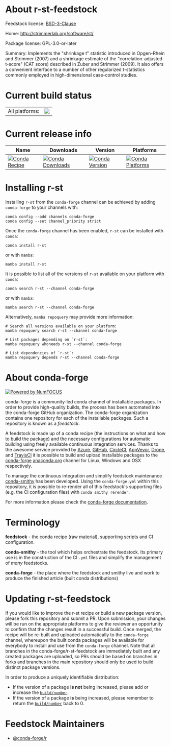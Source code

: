 About r-st-feedstock
====================

Feedstock license: [BSD-3-Clause](https://github.com/conda-forge/r-st-feedstock/blob/main/LICENSE.txt)

Home: http://strimmerlab.org/software/st/

Package license: GPL-3.0-or-later

Summary: Implements the "shrinkage t" statistic  introduced in Opgen-Rhein and Strimmer (2007) and a shrinkage estimate of the "correlation-adjusted t-score" (CAT score) described in Zuber and Strimmer (2009).  It also offers a convenient interface  to a number of other regularized t-statistics commonly  employed in high-dimensional case-control studies.    

Current build status
====================


<table><tr><td>All platforms:</td>
    <td>
      <a href="https://dev.azure.com/conda-forge/feedstock-builds/_build/latest?definitionId=1672&branchName=main">
        <img src="https://dev.azure.com/conda-forge/feedstock-builds/_apis/build/status/r-st-feedstock?branchName=main">
      </a>
    </td>
  </tr>
</table>

Current release info
====================

| Name | Downloads | Version | Platforms |
| --- | --- | --- | --- |
| [![Conda Recipe](https://img.shields.io/badge/recipe-r--st-green.svg)](https://anaconda.org/conda-forge/r-st) | [![Conda Downloads](https://img.shields.io/conda/dn/conda-forge/r-st.svg)](https://anaconda.org/conda-forge/r-st) | [![Conda Version](https://img.shields.io/conda/vn/conda-forge/r-st.svg)](https://anaconda.org/conda-forge/r-st) | [![Conda Platforms](https://img.shields.io/conda/pn/conda-forge/r-st.svg)](https://anaconda.org/conda-forge/r-st) |

Installing r-st
===============

Installing `r-st` from the `conda-forge` channel can be achieved by adding `conda-forge` to your channels with:

```
conda config --add channels conda-forge
conda config --set channel_priority strict
```

Once the `conda-forge` channel has been enabled, `r-st` can be installed with `conda`:

```
conda install r-st
```

or with `mamba`:

```
mamba install r-st
```

It is possible to list all of the versions of `r-st` available on your platform with `conda`:

```
conda search r-st --channel conda-forge
```

or with `mamba`:

```
mamba search r-st --channel conda-forge
```

Alternatively, `mamba repoquery` may provide more information:

```
# Search all versions available on your platform:
mamba repoquery search r-st --channel conda-forge

# List packages depending on `r-st`:
mamba repoquery whoneeds r-st --channel conda-forge

# List dependencies of `r-st`:
mamba repoquery depends r-st --channel conda-forge
```


About conda-forge
=================

[![Powered by
NumFOCUS](https://img.shields.io/badge/powered%20by-NumFOCUS-orange.svg?style=flat&colorA=E1523D&colorB=007D8A)](https://numfocus.org)

conda-forge is a community-led conda channel of installable packages.
In order to provide high-quality builds, the process has been automated into the
conda-forge GitHub organization. The conda-forge organization contains one repository
for each of the installable packages. Such a repository is known as a *feedstock*.

A feedstock is made up of a conda recipe (the instructions on what and how to build
the package) and the necessary configurations for automatic building using freely
available continuous integration services. Thanks to the awesome service provided by
[Azure](https://azure.microsoft.com/en-us/services/devops/), [GitHub](https://github.com/),
[CircleCI](https://circleci.com/), [AppVeyor](https://www.appveyor.com/),
[Drone](https://cloud.drone.io/welcome), and [TravisCI](https://travis-ci.com/)
it is possible to build and upload installable packages to the
[conda-forge](https://anaconda.org/conda-forge) [anaconda.org](https://anaconda.org/)
channel for Linux, Windows and OSX respectively.

To manage the continuous integration and simplify feedstock maintenance
[conda-smithy](https://github.com/conda-forge/conda-smithy) has been developed.
Using the ``conda-forge.yml`` within this repository, it is possible to re-render all of
this feedstock's supporting files (e.g. the CI configuration files) with ``conda smithy rerender``.

For more information please check the [conda-forge documentation](https://conda-forge.org/docs/).

Terminology
===========

**feedstock** - the conda recipe (raw material), supporting scripts and CI configuration.

**conda-smithy** - the tool which helps orchestrate the feedstock.
                   Its primary use is in the construction of the CI ``.yml`` files
                   and simplify the management of *many* feedstocks.

**conda-forge** - the place where the feedstock and smithy live and work to
                  produce the finished article (built conda distributions)


Updating r-st-feedstock
=======================

If you would like to improve the r-st recipe or build a new
package version, please fork this repository and submit a PR. Upon submission,
your changes will be run on the appropriate platforms to give the reviewer an
opportunity to confirm that the changes result in a successful build. Once
merged, the recipe will be re-built and uploaded automatically to the
`conda-forge` channel, whereupon the built conda packages will be available for
everybody to install and use from the `conda-forge` channel.
Note that all branches in the conda-forge/r-st-feedstock are
immediately built and any created packages are uploaded, so PRs should be based
on branches in forks and branches in the main repository should only be used to
build distinct package versions.

In order to produce a uniquely identifiable distribution:
 * If the version of a package **is not** being increased, please add or increase
   the [``build/number``](https://docs.conda.io/projects/conda-build/en/latest/resources/define-metadata.html#build-number-and-string).
 * If the version of a package **is** being increased, please remember to return
   the [``build/number``](https://docs.conda.io/projects/conda-build/en/latest/resources/define-metadata.html#build-number-and-string)
   back to 0.

Feedstock Maintainers
=====================

* [@conda-forge/r](https://github.com/conda-forge/r/)

